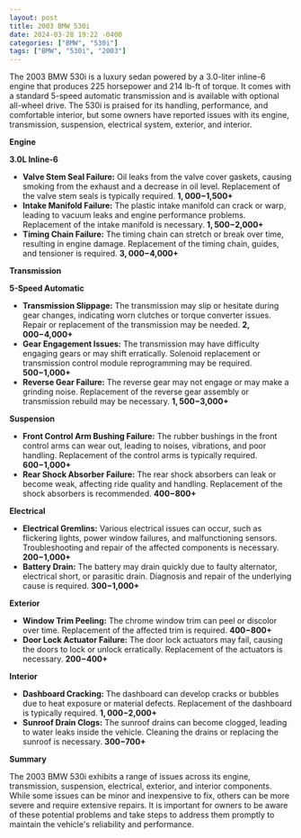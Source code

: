```yaml
---
layout: post
title: 2003 BMW 530i
date: 2024-03-28 19:22 -0400
categories: ["BMW", "530i"]
tags: ["BMW", "530i", "2003"]
---
```

The 2003 BMW 530i is a luxury sedan powered by a 3.0-liter inline-6 engine that produces 225 horsepower and 214 lb-ft of torque. It comes with a standard 5-speed automatic transmission and is available with optional all-wheel drive. The 530i is praised for its handling, performance, and comfortable interior, but some owners have reported issues with its engine, transmission, suspension, electrical system, exterior, and interior.

**Engine**

**3.0L Inline-6**

* **Valve Stem Seal Failure:** Oil leaks from the valve cover gaskets, causing smoking from the exhaust and a decrease in oil level. Replacement of the valve stem seals is typically required. **$1,000-$1,500+**
* **Intake Manifold Failure:** The plastic intake manifold can crack or warp, leading to vacuum leaks and engine performance problems. Replacement of the intake manifold is necessary. **$1,500-$2,000+**
* **Timing Chain Failure:** The timing chain can stretch or break over time, resulting in engine damage. Replacement of the timing chain, guides, and tensioner is required. **$3,000-$4,000+**

**Transmission**

**5-Speed Automatic**

* **Transmission Slippage:** The transmission may slip or hesitate during gear changes, indicating worn clutches or torque converter issues. Repair or replacement of the transmission may be needed. **$2,000-$4,000+**
* **Gear Engagement Issues:** The transmission may have difficulty engaging gears or may shift erratically. Solenoid replacement or transmission control module reprogramming may be required. **$500-$1,000+**
* **Reverse Gear Failure:** The reverse gear may not engage or may make a grinding noise. Replacement of the reverse gear assembly or transmission rebuild may be necessary. **$1,500-$3,000+**

**Suspension**

* **Front Control Arm Bushing Failure:** The rubber bushings in the front control arms can wear out, leading to noises, vibrations, and poor handling. Replacement of the control arms is typically required. **$600-$1,000+**
* **Rear Shock Absorber Failure:** The rear shock absorbers can leak or become weak, affecting ride quality and handling. Replacement of the shock absorbers is recommended. **$400-$800+**

**Electrical**

* **Electrical Gremlins:** Various electrical issues can occur, such as flickering lights, power window failures, and malfunctioning sensors. Troubleshooting and repair of the affected components is necessary. **$200-$1,000+**
* **Battery Drain:** The battery may drain quickly due to faulty alternator, electrical short, or parasitic drain. Diagnosis and repair of the underlying cause is required. **$300-$1,000+**

**Exterior**

* **Window Trim Peeling:** The chrome window trim can peel or discolor over time. Replacement of the affected trim is required. **$400-$800+**
* **Door Lock Actuator Failure:** The door lock actuators may fail, causing the doors to lock or unlock erratically. Replacement of the actuators is necessary. **$200-$400+**

**Interior**

* **Dashboard Cracking:** The dashboard can develop cracks or bubbles due to heat exposure or material defects. Replacement of the dashboard is typically required. **$1,000-$2,000+**
* **Sunroof Drain Clogs:** The sunroof drains can become clogged, leading to water leaks inside the vehicle. Cleaning the drains or replacing the sunroof is necessary. **$300-$700+**

**Summary**

The 2003 BMW 530i exhibits a range of issues across its engine, transmission, suspension, electrical, exterior, and interior components. While some issues can be minor and inexpensive to fix, others can be more severe and require extensive repairs. It is important for owners to be aware of these potential problems and take steps to address them promptly to maintain the vehicle's reliability and performance.
